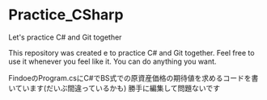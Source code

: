 # Practice_CSharp
Let's practice C# and Git together

This repository was created e to practice C# and Git together.
Feel free to use it whenever you feel like it. You can do anything you want.

FindoeのProgram.csにC#でBS式での原資産価格の期待値を求めるコードを書いています(だいぶ間違っているかも)
勝手に編集して問題ないです
